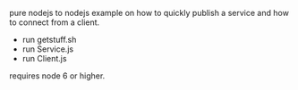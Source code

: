 pure nodejs to nodejs example on how to quickly publish a service and how to connect from a client.

* run getstuff.sh
* run Service.js
* run Client.js

requires node 6 or higher.
